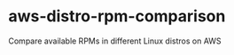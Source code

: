 aws-distro-rpm-comparison
=========================

Compare available RPMs in different Linux distros on AWS
